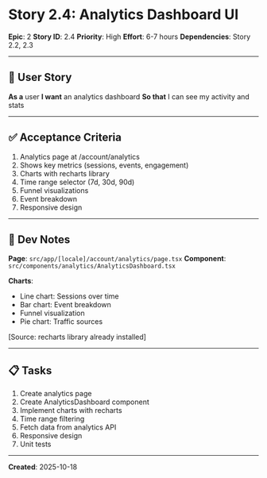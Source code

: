 # Story 2.4: Analytics Dashboard UI

**Epic**: 2
**Story ID**: 2.4
**Priority**: High
**Effort**: 6-7 hours
**Dependencies**: Story 2.2, 2.3

---

## 📖 User Story

**As a** user
**I want** an analytics dashboard
**So that** I can see my activity and stats

---

## ✅ Acceptance Criteria

1. Analytics page at /account/analytics
2. Shows key metrics (sessions, events, engagement)
3. Charts with recharts library
4. Time range selector (7d, 30d, 90d)
5. Funnel visualizations
6. Event breakdown
7. Responsive design

---

## 🔧 Dev Notes

**Page**: `src/app/[locale]/account/analytics/page.tsx`
**Component**: `src/components/analytics/AnalyticsDashboard.tsx`

**Charts**:
- Line chart: Sessions over time
- Bar chart: Event breakdown
- Funnel visualization
- Pie chart: Traffic sources

[Source: recharts library already installed]

---

## 📋 Tasks

1. Create analytics page
2. Create AnalyticsDashboard component
3. Implement charts with recharts
4. Time range filtering
5. Fetch data from analytics API
6. Responsive design
7. Unit tests

---

**Created**: 2025-10-18
